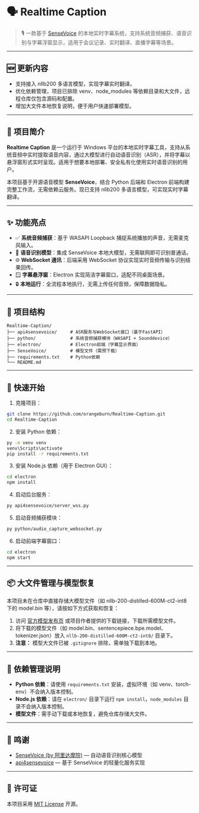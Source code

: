 # 🗣️ Realtime Caption

> 🎙️ 一款基于 [SenseVoice](https://github.com/FunAudioLLM/SenseVoice) 的本地实时字幕系统，支持系统音频捕获、语音识别与字幕浮窗显示，适用于会议记录、实时翻译、直播字幕等场景。

---

## 🆕 更新内容

- 支持接入 nllb200 多语言模型，实现字幕实时翻译。
- 优化依赖管理，项目已排除 venv、node_modules 等依赖目录和大文件，远程仓库仅包含源码和配置。
- 增加大文件本地恢复说明，便于用户快速部署模型。

---

## 🔧 项目简介

**Realtime Caption** 是一个运行于 Windows 平台的本地实时字幕工具，支持从系统音频中实时提取语音内容，通过大模型进行自动语音识别（ASR），并将字幕以悬浮窗形式实时呈现。适用于想要本地部署、安全私有化使用实时语音识别的用户。

本项目基于开源语音模型 **SenseVoice**，结合 Python 后端和 Electron 前端构建完整工作流，无需依赖云服务。现已支持 nllb200 多语言模型，可实现实时字幕翻译。

---

## ✨ 功能亮点

* ✅ **系统音频捕获**：基于 WASAPI Loopback 捕捉系统播放的声音，无需麦克风输入。
* 🧠 **语音识别模型**：集成 SenseVoice 本地大模型，无需联网即可识别普通话。
* 🌐 **WebSocket 通讯**：后端采用 WebSocket 协议实现实时音频传输与识别结果回传。
* 🪟 **字幕悬浮窗**：Electron 实现简洁字幕窗口，适配不同桌面场景。
* 🔒 **本地运行**：全流程本地执行，无需上传任何音频，保障数据隐私。

---

## 📁 项目结构

```
Realtime-Caption/
├── api4sensevoice/     # ASR服务与WebSocket接口（基于FastAPI）
├── python/             # 系统音频捕获模块（WASAPI + Sounddevice）
├── electron/           # Electron前端（字幕显示界面）
├── SenseVoice/         # 模型文件（需预下载）
├── requirements.txt    # Python依赖
└── README.md
```

---

## 🚀 快速开始

1. 克隆项目：

```bash
git clone https://github.com/orangeburn/Realtime-Caption.git
cd Realtime-Caption
```

2. 安装 Python 依赖：

```bash
py -m venv venv
venv\Scripts\activate
pip install -r requirements.txt
```

3. 安装 Node.js 依赖（用于 Electron GUI）：

```bash
cd electron
npm install
```

4. 启动后台服务：

```bash
py api4sensevoice/server_wss.py
```

5. 启动音频捕获模块：

```bash
py python/audio_capture_websocket.py
```

6. 启动前端字幕窗口：

```bash
cd electron
npm start
```

---

## 📦 大文件管理与模型恢复

本项目未在仓库中直接存储大模型文件（如 nllb-200-distilled-600M-ct2-int8 下的 model.bin 等），请按如下方式获取和恢复：

1. 访问 [官方模型发布页](https://github.com/facebookresearch/fairseq/tree/main/examples/nllb) 或项目作者提供的下载链接，下载所需模型文件。
2. 将下载的模型文件（如 model.bin、sentencepiece.bpe.model、tokenizer.json）放入 `nllb-200-distilled-600M-ct2-int8/` 目录下。
3.  **注意：** 模型大文件已被 `.gitignore` 排除，需单独下载到本地。

---

## 🧩 依赖管理说明

- **Python 依赖**：请使用 `requirements.txt` 安装，虚拟环境（如 venv、torch-env）不会纳入版本控制。
- **Node.js 依赖**：请在 `electron/` 目录下运行 `npm install`，`node_modules` 目录不会纳入版本控制。
- **模型文件**：需手动下载或本地恢复，避免仓库存储大文件。

---

## 🙏 鸣谢

* [SenseVoice (by 阿里达摩院)](https://github.com/FunAudioLLM/SenseVoice) — 自动语音识别核心模型
* [api4sensevoice](https://github.com/0x5446/api4sensevoice) — 基于 SenseVoice 的轻量化服务实现

---

## 📜 许可证

本项目采用 [MIT License](./LICENSE) 开源。
